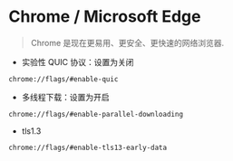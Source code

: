 # Chrome / Microsoft Edge

> Chrome 是现在更易用、更安全、更快速的网络浏览器.

* 实验性 QUIC 协议：设置为关闭

```
chrome://flags/#enable-quic
```

* 多线程下载：设置为开启

```
chrome://flags/#enable-parallel-downloading
```

* tls1.3

```
chrome://flags/#enable-tls13-early-data
```
